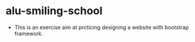 # alu-smiling-school
- This is an exercise aim at prcticing designing a website with bootstrap framework.